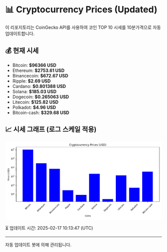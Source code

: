 
# 📊 Cryptocurrency Prices (Updated)

이 리포지토리는 CoinGecko API를 사용하여 코인 TOP 10 시세를 10분가격으로 자동 업데이트합니다.

## 💰 현재 시세
- Bitcoin: **$96366 USD**
- Ethereum: **$2753.61 USD**
- Binancecoin: **$672.67 USD**
- Ripple: **$2.69 USD**
- Cardano: **$0.801388 USD**
- Solana: **$185.03 USD**
- Dogecoin: **$0.265063 USD**
- Litecoin: **$125.82 USD**
- Polkadot: **$4.96 USD**
- Bitcoin-cash: **$329.68 USD**

## 📈 시세 그래프 (로그 스케일 적용)
![Crypto Prices](crypto_prices.png)

⏳ 업데이트 시간: 2025-02-17 10:13:47 (UTC)

---
자동 업데이트 봇에 의해 관리됩니다.
